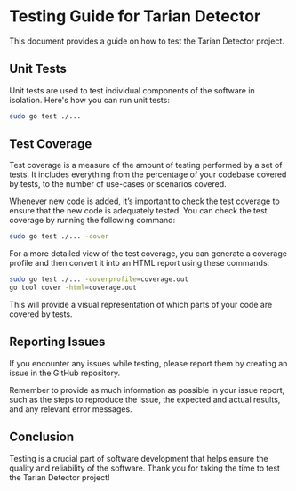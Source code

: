 # Testing Guide for Tarian Detector

This document provides a guide on how to test the Tarian Detector project.

## Unit Tests

Unit tests are used to test individual components of the software in isolation. Here's how you can run unit tests:

```bash
sudo go test ./...
```

## Test Coverage

Test coverage is a measure of the amount of testing performed by a set of tests. It includes everything from the percentage of your codebase covered by tests, to the number of use-cases or scenarios covered.

Whenever new code is added, it’s important to check the test coverage to ensure that the new code is adequately tested. You can check the test coverage by running the following command:

```bash
sudo go test ./... -cover
```

For a more detailed view of the test coverage, you can generate a coverage profile and then convert it into an HTML report using these commands:

```bash
sudo go test ./... -coverprofile=coverage.out
go tool cover -html=coverage.out
```

This will provide a visual representation of which parts of your code are covered by tests.

## Reporting Issues

If you encounter any issues while testing, please report them by creating an issue in the GitHub repository.

Remember to provide as much information as possible in your issue report, such as the steps to reproduce the issue, the expected and actual results, and any relevant error messages.

## Conclusion

Testing is a crucial part of software development that helps ensure the quality and reliability of the software. Thank you for taking the time to test the Tarian Detector project!
